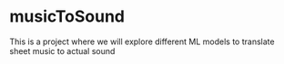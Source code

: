 # musicToSound
This is a project where we will explore different ML models to translate sheet music to actual sound 
